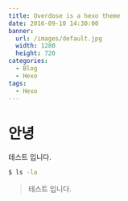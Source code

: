 ```yaml
---
title: Overdose is a hexo theme
date: 2016-09-10 14:30:00
banner:
  url: /images/default.jpg
  width: 1280
  height: 720
categories:
  - Blog
  - Hexo
tags:
  - Hexo
---
```


# 안녕

테스트 입니다.


```bash
$ ls -la
```

> 테스트 입니다.
